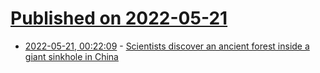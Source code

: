 # [Published on 2022-05-21](index.md)

* [2022-05-21, 00:22:09](https://news.ycombinator.com/item?id=31454147) - [Scientists discover an ancient forest inside a giant sinkhole in China](https://www.npr.org/2022/05/20/1100459262/giant-sinkhole-china-ancient-forest)
